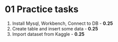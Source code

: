 # 01 Practice tasks

1. Install Mysql, Workbench, Connect to DB - **0.25**
2. Create table and insert some data - **0.25**
3. Import dataset from Kaggle - **0.25**
